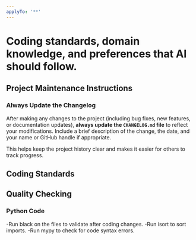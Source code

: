 ```yaml
---
applyTo: '**'
---
```

# Coding standards, domain knowledge, and preferences that AI should follow.

## Project Maintenance Instructions

### Always Update the Changelog

After making any changes to the project (including bug fixes, new features, or documentation updates), **always update the `CHANGELOG.md` file** to reflect your modifications.
Include a brief description of the change, the date, and your name or GitHub handle if appropriate.

This helps keep the project history clear and makes it easier for others to track progress.

## Coding Standards

## Quality Checking

### Python Code

 -Run black on the files to validate after coding changes.
 -Run isort to sort imports.
 -Run mypy to check for code syntax errors.
